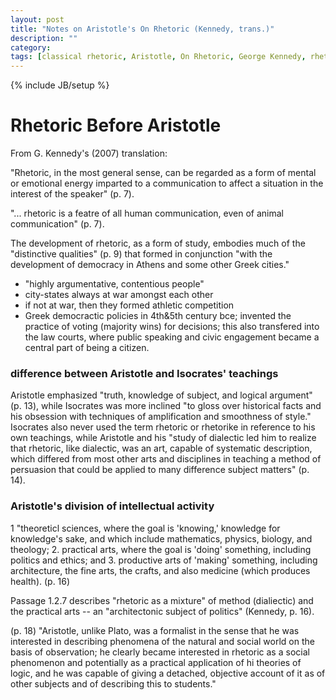 ```yaml
---
layout: post
title: "Notes on Aristotle's On Rhetoric (Kennedy, trans.)"
description: ""
category: 
tags: [classical rhetoric, Aristotle, On Rhetoric, George Kennedy, rhetoric, Isocrates, Plato, coursework, notes]
---
```

{% include JB/setup %}

# Rhetoric Before Aristotle

From G. Kennedy's (2007) translation: 

"Rhetoric, in the most general sense, can be regarded as a form of mental or emotional energy imparted to a communication to affect a situation in the interest of the speaker" (p. 7).

"... rhetoric is a featre of all human communication, even of animal communication" (p. 7).

The development of rhetoric, as a form of study, embodies much of the "distinctive qualities" (p. 9) that formed in conjunction "with the development of democracy in Athens and some other Greek cities."
- "highly argumentative, contentious people"
- city-states always at war amongst each other
- if not at war, then they formed athletic competition
- Greek democractic policies in 4th&5th century bce; invented the practice of voting (majority wins) for decisions; this also transfered into the law courts, where public speaking and civic engagement became a central part of being a citizen.

### difference between Aristotle and Isocrates' teachings

Aristotle emphasized "truth, knowledge of subject, and logical argument" (p. 13), while Isocrates was more inclined "to gloss over historical facts and his obsession with techniques of amplification and smoothness of style." Isocrates also never used the term rhetoric or rhetorike in reference to his own teachings, while Aristotle and his "study of dialectic led him to realize that rhetoric, like dialectic, was an art, capable of systematic description, which differed from most other arts and disciplines in teaching a method of persuasion that could be applied to many difference subject matters" (p. 14).

### Aristotle's division of intellectual activity

1 "theoreticl sciences, where the goal is 'knowing,' knowledge for knowledge's sake, and which include mathematics, physics, biology, and theology;
2. practical arts, where the goal is 'doing' something, including politics and ethics; and
3. productive arts of 'making' something, including architecture, the fine arts, the crafts, and also medicine (which produces health). (p. 16)

Passage 1.2.7 describes "rhetoric as a mixture" of method (dialiectic) and the practical arts -- an "architectonic subject of politics" (Kennedy, p. 16).

(p. 18) "Aristotle, unlike Plato, was a formalist in the sense that he was interested in describing phenomena of the natural and social world on the basis of observation; he clearly became interested in rhetoric as a social phenomenon and potentially as a practical application of hi theories of logic, and he was capable of giving a detached, objective account of it as of other subjects and of describing this to students."
